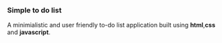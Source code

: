 <h3>Simple to do list</h3>
<p>A minimialistic and user friendly to-do list application built using <b>html</b>,<b>css</b> and <b>javascript</b>.</p>
<!-- <!DOCTYPE html>
<html lang="en">
<head>
    <meta charset="UTF-8">
    <meta name="viewport" content="width=device-width, initial-scale=1.0">
    <title>README - Simple To-Do List</title>
</head>
<body>
    <h1>Simple To-Do List Application</h1>
    <p>A minimalistic and user-friendly to-do list application built using <strong>HTML</strong>, <strong>CSS</strong>, and <strong>JavaScript</strong>. This app allows users to create, manage, and delete tasks seamlessly in a clean interface.</p>
    
    <h2>Table of Contents</h2>
    <ul>
        <li><a href="#features">Features</a></li>
        <li><a href="#getting-started">Getting Started</a></li>
        <li><a href="#usage">Usage</a></li>
        <li><a href="#future-enhancements">Future Enhancements</a></li>
        <li><a href="#contributing">Contributing</a></li>
        <li><a href="#license">License</a></li>
    </ul>
    
    <h2 id="features">Features</h2>
    <ul>
        <li>Add tasks to the list.</li>
        <li>Mark tasks as complete.</li>
        <li>Remove tasks from the list.</li>
        <li>Responsive design for use on both desktop and mobile devices.</li>
    </ul>
    
    <h2 id="getting-started">Getting Started</h2>
    <h3>Prerequisites</h3>
    <p>To use the app, you only need a modern web browser.</p>
    
    <h3>Installation</h3>
    <ol>
        <li>Clone this repository:
            <pre><code>git clone &lt;repository-url&gt;</code></pre>
        </li>
        <li>Open the <code>index.html</code> file in any web browser.</li>
    </ol>
    
    <h2 id="usage">Usage</h2>
    <ol>
        <li>Open the application in a browser.</li>
        <li>Use the input field to type a task and click the "Add" button to add it to the list.</li>
        <li>Mark tasks as complete by clicking the checkbox.</li>
        <li>Remove tasks by clicking the delete button.</li>
    </ol>
    
    <h2 id="future-enhancements">Future Enhancements</h2>
    <p>Here are some ideas for features to be added:</p>
    <ul>
        <li><strong>Data Persistence</strong>: Save tasks in local storage or a database to retain them after refreshing the browser.</li>
        <li><strong>Due Dates</strong>: Allow users to set deadlines for tasks.</li>
        <li><strong>Categories</strong>: Enable categorization or tagging of tasks (e.g., Work, Personal, Shopping).</li>
        <li><strong>Search and Filters</strong>: Add a search bar and filters to quickly find or sort tasks (e.g., by due date or status).</li>
        <li><strong>Prioritization</strong>: Let users assign priorities to tasks and sort them accordingly.</li>
        <li><strong>Dark Mode</strong>: Add a toggle for light/dark mode themes.</li>
        <li><strong>Collaboration</strong>: Allow sharing of lists with others or syncing across devices.</li>
    </ul>
    
    <h2 id="contributing">Contributing</h2>
    <p>Contributions are welcome!</p>
    <ol>
        <li>Fork the repository.</li>
        <li>Create a new branch (<code>feature-branch</code>).</li>
        <li>Commit your changes.</li>
        <li>Submit a pull request.</li>
    </ol>
    
    <h2 id="license">License</h2>
    <p>This project is licensed under the <strong>MIT License</strong>. Feel free to use, modify, and distribute it.</p>
</body>
</html> -->
